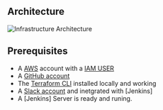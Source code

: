 ## Architecture

![Infrastructure Architecture](./arcg.jpg)

## Prerequisites
- A [AWS](https://aws.amazon.com/) account with a [IAM USER](https://aws.amazon.com/iam/)
- A [GitHub account](https://github.com/) 
- The [Terraform CLI](https://releases.hashicorp.com/terraform) installed locally and working
- A [Slack account](https://slack.com/) and inetgrated with [Jenkins]
- A [Jenkins] Server is ready and runing.